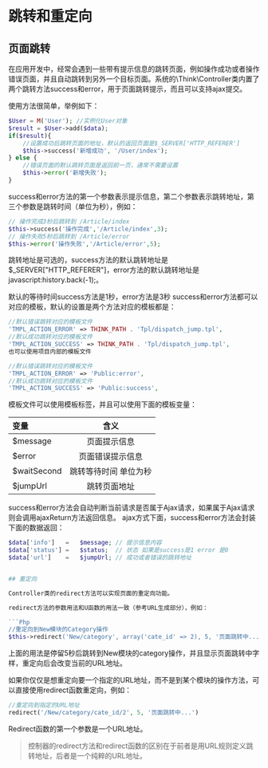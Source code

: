 # 跳转和重定向

## 页面跳转

在应用开发中，经常会遇到一些带有提示信息的跳转页面，例如操作成功或者操作错误页面，并且自动跳转到另外一个目标页面。系统的\Think\Controller类内置了两个跳转方法success和error，用于页面跳转提示，而且可以支持ajax提交。

使用方法很简单，举例如下：

```Php
$User = M('User'); //实例化User对象
$result = $User->add($data); 
if($result){
    //设置成功后跳转页面的地址，默认的返回页面是$_SERVER['HTTP_REFERER']
    $this->success('新增成功', '/User/index');
} else {
    //错误页面的默认跳转页面是返回前一页，通常不需要设置
    $this->error('新增失败');
}
```

success和error方法的第一个参数表示提示信息，第二个参数表示跳转地址，第三个参数是跳转时间（单位为秒），例如：

```Php
// 操作完成3秒后跳转到 /Article/index
$this->success('操作完成','/Article/index',3);
// 操作失败5秒后跳转到 /Article/error
$this->error('操作失败','/Article/error',5);
```

跳转地址是可选的，success方法的默认跳转地址是$_SERVER["HTTP_REFERER"]，error方法的默认跳转地址是javascript:history.back(-1);。

默认的等待时间success方法是1秒，error方法是3秒
success和error方法都可以对应的模板，默认的设置是两个方法对应的模板都是：

```Php
//默认错误跳转对应的模板文件
'TMPL_ACTION_ERROR' => THINK_PATH . 'Tpl/dispatch_jump.tpl',
//默认成功跳转对应的模板文件
'TMPL_ACTION_SUCCESS' => THINK_PATH . 'Tpl/dispatch_jump.tpl',
也可以使用项目内部的模板文件

//默认错误跳转对应的模板文件
'TMPL_ACTION_ERROR' => 'Public:error',
//默认成功跳转对应的模板文件
'TMPL_ACTION_SUCCESS' => 'Public:success',
```

模板文件可以使用模板标签，并且可以使用下面的模板变量：

变量|含义
:----|:-----:
$message|页面提示信息
$error|页面错误提示信息
$waitSecond|跳转等待时间 单位为秒
$jumpUrl|跳转页面地址


success和error方法会自动判断当前请求是否属于Ajax请求，如果属于Ajax请求则会调用ajaxReturn方法返回信息。 ajax方式下面，success和error方法会封装下面的数据返回：

```Php
$data['info']   =   $message; // 提示信息内容
$data['status'] =   $status;  // 状态 如果是success是1 error 是0
$data['url']    =   $jumpUrl; // 成功或者错误的跳转地址


## 重定向

Controller类的redirect方法可以实现页面的重定向功能。

redirect方法的参数用法和U函数的用法一致（参考URL生成部分），例如：

```Php
//重定向到New模块的Category操作
$this->redirect('New/category', array('cate_id' => 2), 5, '页面跳转中...');
```
上面的用法是停留5秒后跳转到New模块的category操作，并且显示页面跳转中字样，重定向后会改变当前的URL地址。

如果你仅仅是想重定向要一个指定的URL地址，而不是到某个模块的操作方法，可以直接使用redirect函数重定向，例如：

```Php
//重定向到指定的URL地址
redirect('/New/category/cate_id/2', 5, '页面跳转中...')
```
Redirect函数的第一个参数是一个URL地址。

>控制器的redirect方法和redirect函数的区别在于前者是用URL规则定义跳转地址，后者是一个纯粹的URL地址。